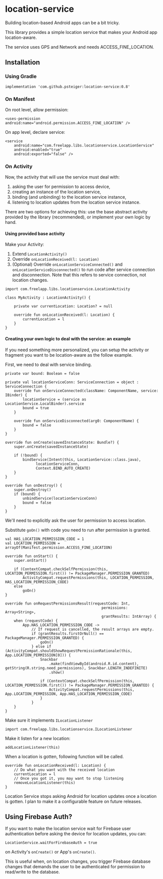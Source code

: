 # location-service

Building location-based Android apps can be a bit tricky.

This library provides a simple location service that makes your Android app location-aware.

The service uses GPS and Network and needs ACCESS_FINE_LOCATION.

## Installation

### Using Gradle

```
implementation 'com.github.psteiger:location-service:0.8'
```

### On Manifest

On root level, allow permission:

```
<uses-permission android:name="android.permission.ACCESS_FINE_LOCATION" />
```

On app level, declare service:

```
<service
    android:name="com.freelapp.libs.locationservice.LocationService"
    android:enabled="true"
    android:exported="false" />
```

### On Activity

Now, the activity that will use the service must deal with:

1. asking the user for permission to access device, 
2. creating an instance of the location service, 
3. binding (and unbinding) to the location service instance,
4. listening to location updates from the location service instance.

There are two options for achieving this: use the base abstract activity provided by the library (recommended), or implement your own logic by hand.

#### Using provided base activity

Make your Activity:

1. Extend `LocationActivity()`
2. Override `onLocationReceived(l: Location)`
3. (Optional) Override `onLocationServiceConnected()` and `onLocationServiceDisconnected()` to run code after service connection and disconnection. Note that this refers to service connection, not location changes.

```
import com.freelapp.libs.locationservice.LocationActivity

class MyActivity : LocationActivity() {

    private var currentLocation: Location? = null
    
    override fun onLocationReceived(l: Location) {
        currentLocation = l
    }
}
```

#### Creating your own logic to deal with the service: an example

If you need something more personalized, you can setup the activity or fragment you want to be location-aware as the follow example.

First, we need to deal with service binding.

```
private var bound: Boolean = false

private val locationServiceConn: ServiceConnection = object : ServiceConnection {
    override fun onServiceConnected(className: ComponentName, service: IBinder) {
        locationService = (service as LocationService.LocalBinder).service
        bound = true
    }

    override fun onServiceDisconnected(arg0: ComponentName) {
        bound = false
    }
}

override fun onCreate(savedInstanceState: Bundle?) {
    super.onCreate(savedInstanceState)

    if (!bound) {
        bindService(Intent(this, LocationService::class.java), 
              locationServiceConn, 
              Context.BIND_AUTO_CREATE)
    }
}

override fun onDestroy() {
    super.onDestroy()
    if (bound) {
        unbindService(locationServiceConn)
        bound = false
    }
}
```

We'll need to explicitly ask the user for permission to access location.

Substitute `goOn()` with code you need to run after permission is granted.

```
val HAS_LOCATION_PERMISSION_CODE = 1
val LOCATION_PERMISSION = arrayOf(Manifest.permission.ACCESS_FINE_LOCATION)

override fun onStart() {
    super.onStart()

    if (ContextCompat.checkSelfPermission(this, LOCATION_PERMISSION.first()) != PackageManager.PERMISSION_GRANTED)
        ActivityCompat.requestPermissions(this, LOCATION_PERMISSION, HAS_LOCATION_PERMISSION_CODE)
    else
        goOn()
}

override fun onRequestPermissionsResult(requestCode: Int,
                                            permissions: Array<String>,
                                            grantResults: IntArray) {
    when (requestCode) {
        App.HAS_LOCATION_PERMISSION_CODE ->
            // If request is cancelled, the result arrays are empty.
            if (grantResults.firstOrNull() == PackageManager.PERMISSION_GRANTED) {
                goOn()
            } else if (ActivityCompat.shouldShowRequestPermissionRationale(this, App.LOCATION_PERMISSION[0])) {
                Snackbar
                    .make(findViewById(android.R.id.content), getString(R.string.need_permissions), Snackbar.LENGTH_INDEFINITE)
                    .show()

                if (ContextCompat.checkSelfPermission(this, LOCATION_PERMISSION.first()) != PackageManager.PERMISSION_GRANTED) {
                    ActivityCompat.requestPermissions(this, App.LOCATION_PERMISSION, App.HAS_LOCATION_PERMISSION_CODE)
                }
            }
    }
}
```

Make sure it implements `ILocationListener`

```
import com.freelapp.libs.locationservice.ILocationListener
```

Make it listen for a new location:

```
addLocationListener(this)
```

When a location is gotten, following function will be called.

```
override fun onLocationReceived(l: Location) {
    // Do what you want with the received location
    currentLocation = l
    // Once you got it, you may want to stop listening
    removeLocationListener(this)
}
```

Location Service stops asking Android for location updates once a location is gotten. I plan to make it a configurable feature on future releases.

## Using Firebase Auth?

If you want to make the location service wait for Firebase user authentication before asking the device for location updates, you can:

```
LocationService.waitForFirebaseAuth = true
```

on Activity's `onCreate()` or App's `onCreate()`.

This is useful when, on location changes, you trigger Firebase database changes that demands the user to be authenticated for permission to read/write to the database.

